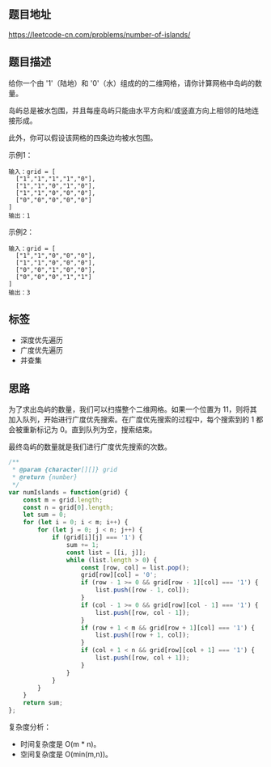 ## 题目地址

https://leetcode-cn.com/problems/number-of-islands/

## 题目描述

给你一个由 '1'（陆地）和 '0'（水）组成的的二维网格，请你计算网格中岛屿的数量。

岛屿总是被水包围，并且每座岛屿只能由水平方向和/或竖直方向上相邻的陆地连接形成。

此外，你可以假设该网格的四条边均被水包围。

示例1：
```
输入：grid = [
  ["1","1","1","1","0"],
  ["1","1","0","1","0"],
  ["1","1","0","0","0"],
  ["0","0","0","0","0"]
]
输出：1
```

示例2：
```
输入：grid = [
  ["1","1","0","0","0"],
  ["1","1","0","0","0"],
  ["0","0","1","0","0"],
  ["0","0","0","1","1"]
]
输出：3
```

## 标签

- 深度优先遍历
- 广度优先遍历
- 并查集

## 思路

为了求出岛屿的数量，我们可以扫描整个二维网格。如果一个位置为 11，则将其加入队列，开始进行广度优先搜索。在广度优先搜索的过程中，每个搜索到的 1 都会被重新标记为 0。直到队列为空，搜索结束。

最终岛屿的数量就是我们进行广度优先搜索的次数。

```javascript
/**
 * @param {character[][]} grid
 * @return {number}
 */
var numIslands = function(grid) {
    const m = grid.length;
    const n = grid[0].length;
    let sum = 0;
    for (let i = 0; i < m; i++) {
        for (let j = 0; j < n; j++) {
            if (grid[i][j] === '1') {
                sum += 1;
                const list = [[i, j]];
                while (list.length > 0) {
                    const [row, col] = list.pop();
                    grid[row][col] = '0';
                    if (row - 1 >= 0 && grid[row - 1][col] === '1') {
                        list.push([row - 1, col]);
                    }
                    if (col - 1 >= 0 && grid[row][col - 1] === '1') {
                        list.push([row, col - 1]);
                    }
                    if (row + 1 < m && grid[row + 1][col] === '1') {
                        list.push([row + 1, col]);
                    }
                    if (col + 1 < n && grid[row][col + 1] === '1') {
                        list.push([row, col + 1]);
                    }
                }
            }
        }
    }
    return sum;
};
```

复杂度分析：

- 时间复杂度是 O(m * n)。
- 空间复杂度是 O(min(m,n))。
